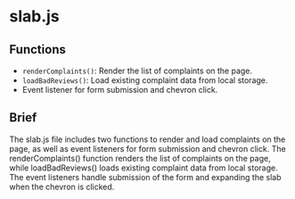# slab.js

## Functions

- `renderComplaints()`: Render the list of complaints on the page.
- `loadBadReviews()`: Load existing complaint data from local storage.
- Event listener for form submission and chevron click.

## Brief

The slab.js file includes two functions to render and load complaints on the page, as well as event listeners for form submission and chevron click.
The renderComplaints() function renders the list of complaints on the page, while loadBadReviews() loads existing complaint data from local storage.
The event listeners handle submission of the form and expanding the slab when the chevron is clicked.
